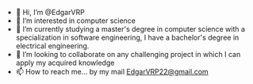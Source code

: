 - 👋 Hi, I’m @EdgarVRP
- 👀 I’m interested in computer science
- 🌱 I’m currently studying a master's degree in computer science with a specialization in software engineering, I have a bachelor's degree in electrical engineering.
- 💞️ I’m looking to collaborate on any challenging project in which I can apply my acquired knowledge
- 📫 How to reach me... by my mail EdgarVRP22@gmail.com

<!---
EdgarVRP/EdgarVRP is a ✨ special ✨ repository because its `README.md` (this file) appears on your GitHub profile.
You can click the Preview link to take a look at your changes.
--->
